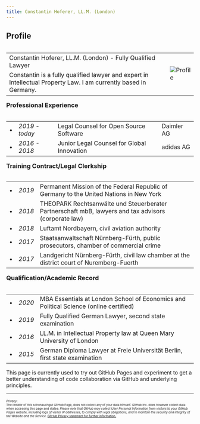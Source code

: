 ```yaml
---
title: Constantin Hoferer, LL.M. (London)
---
```


## Profile

<table align="left">
  <tr>
    <td>Constantin Hoferer, LL.M. (London) - Fully Qualified Lawyer</td><td rowspan="2"><img src="assets/profile.jpg" alt="Profile" /></td>
  </tr>
  <tr>
    <td>Constantin is a fully qualified lawyer and expert in Intellectual Property Law. I am currently based in Germany.</td>
  </tr>
</table>

### Professional Experience

<table align="left">
  <tr>
    <td>&#8226;</td><td><i>2019 - today</i></td><td>Legal Counsel for Open Source Software</td><td>Daimler AG</td>
  </tr>
  <tr>
    <td>&#8226;</td><td><i>2016 - 2018</i></td><td>Junior Legal Counsel for Global Innovation</td><td>adidas AG</td>
  </tr>
</table>

### Training Contract/Legal Clerkship

<table align="left">
  <tr>
    <td>&#8226;</td><td><i>2019</i></td><td>Permanent Mission of the Federal Republic of Germany to the United Nations in New York</td>
  </tr>
  <tr>
    <td>&#8226;</td><td><i>2018</i></td><td>THEOPARK Rechtsanwälte und Steuerberater Partnerschaft mbB, lawyers and tax advisors (corporate law)</td>
  </tr>
  <tr>
    <td>&#8226;</td><td><i>2018</i></td><td>Luftamt Nordbayern, civil aviation authority</td>
  </tr>
  <tr>
    <td>&#8226;</td><td><i>2017</i></td><td>Staatsanwaltschaft Nürnberg-Fürth, public prosecutors, chamber of commercial crime</td>
  </tr>
  <tr>
    <td>&#8226;</td><td><i>2017</i></td><td>Landgericht Nürnberg-Fürth, civil law chamber at the district court of Nuremberg-Fuerth</td>
  </tr>  
</table>

### Qualification/Academic Record

<table align="left">
  <tr>
    <td>&#8226;</td><td><i>2020</i></td><td>MBA Essentials at London School of Economics and Political Science (online certified)</td>
  </tr>
  <tr>
    <td>&#8226;</td><td><i>2019</i></td><td>Fully Qualified German Lawyer, second state examination</td>
  </tr>
  <tr>
    <td>&#8226;</td><td><i>2016</i></td><td>LL.M. in Intellectual Property law at Queen Mary University of London</td>
  </tr>
  <tr>
    <td>&#8226;</td><td><i>2015</i></td><td>German Diploma Lawyer at Freie Universität Berlin, first state examination</td>
  </tr>
</table>
<br /> <br /><br />

<hr>

This page is currently used to try out GitHub Pages and experiment to get a better understanding of code collaboration via GitHub and underlying principles.


---
<p style="font-size:8px"><i>Privacy:</i> <br>
The creator of this schonauchgut GitHub Page, does not collect any of your data himself. GitHub Inc. does however collect data when accessing this page and states: <i>Please note that GitHub may collect User Personal Information from visitors to your GitHub Pages website, including logs of visitor IP addresses, to comply with legal obligations, and to maintain the security and integrity of the Website and the Service.</i> <a href="https://docs.github.com/en/free-pro-team@latest/github/site-policy/github-privacy-statement"> GitHub Privacy statement for further information.</a></p>
